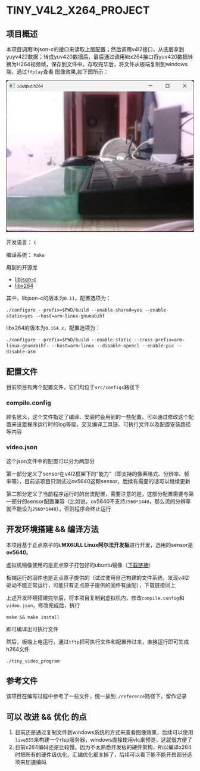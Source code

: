 # TINY_V4L2_X264_PROJECT

## 项目概述

本项目调用libjson-c的接口来读取上层配置；然后调用v4l2接口，从底层拿到yuyv422数据；转成yuv420数据后，最后通过调用libx264接口将yuv420数据转换为H264视频帧，保存到文件中。存取完毕后，将文件从板端复制到windows端，通过`ffplay`查看 图像效果,如下图所示：

![example](./example.png)

开发语言： `C`

编译系统： `Make`

用到的开源库
* [libjson-c](https://github.com/json-c/json-c)
* [libx264](https://www.videolan.org/developers/x264.html)

其中，libjson-c的版本为`0.11`，配置选项为：
```
./configure --prefix=$PWD/build --enable-shared=yes --enable-static=yes --host=arm-linux-gnueabihf
```

libx264的版本为`0.164.x`，配置选项为：
```
./configure --prefix=$PWD/build --enable-static --cross-prefix=arm-linux-gnueabihf- --host=arm-linux --disable-opencl --enable-pic --disable-asm
```

## 配置文件

目前项目有两个配置文件，它们均位于`src/configs`路径下

### compile.config

顾名思义，这个文件指定了编译、安装时会用到的一些配置。可以通过修改这个配置来设置程序运行时的log等级，交叉编译工具链、可执行文件以及配置安装路径等内容

### video.json

这个json文件中的配置可以分为两部分

第一部分定义了sensor在v4l2框架下的“能力”（即支持的像素格式、分辨率、帧率等），目前该项目只测试过ov5640这颗sensor，后续有需要的话可以继续更新

第二部分定义了当前程序运行时的出流配置，需要注意的是，这部分配置需要与第一部分的sensor配置兼容（比如说，ov5640不支持`2560*1440`，那么流的分辨率就不能设为`2560*1440`），否则程序会终止运行

## 开发环境搭建 && 编译方法

本项目基于正点原子的**i.MX6ULL Linux阿尔法开发板**进行开发，选用的sensor是**ov5640**。

虚拟机镜像使用的是正点原子打包好的ubuntu镜像（[下载链接](http://www.openedv.com/docs/boards/arm-linux/zdyz-i.mx6ull.html)）

板端运行的固件也是正点原子提供的（试过使用自己构建的文件系统，发现v4l2驱动不能正常运行，可能只有正点原子提供的固件有适配），下载链接同上

上述开发环境搭建完毕后，将本项目复制到虚拟机内，修改`compile.config`和`video.json`，修改完成后，执行

```
make && make install
```

即可编译出可执行文件

然后，板端上电运行，通过`tftp`把可执行文件和配置传过来，直接运行即可生成h264文件

```
./tiny_video_program
```

## 参考文件

该项目在编写过程中参考了一些文件，统一放到`./reference`路径下，留作记录

## 可以 改进 && 优化 的点

1. 目前还是通过复制文件到windows系统的方式来查看图像效果，后续可以使用`live555`来构建一个rtsp服务器，windows直接使用vlc来预览，这就很方便了
2. 目前x264编码还是比较慢。因为不太熟悉开发板的硬件架构，所以编译x264时把所有的硬件级优化、汇编优化都关掉了，后续可以看下能不能开启部分选项来加速编码





